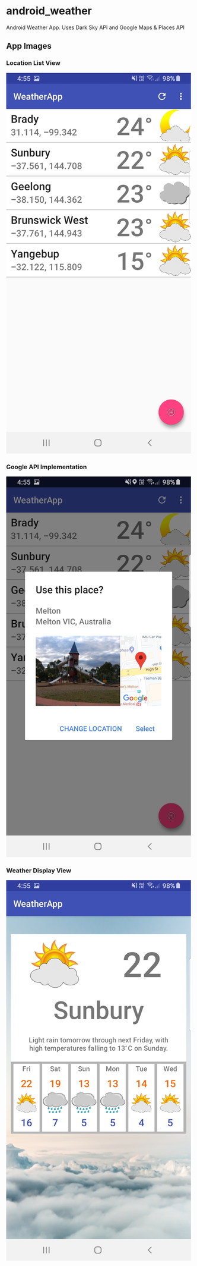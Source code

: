# android_weather
Android Weather App. Uses Dark Sky API and Google Maps & Places API

## App Images
### Location List View
![Location List](https://github.com/Calaxar/android_weather/blob/master/AppImages/location_list.jpg) 

### Google API Implementation
![Google API Implementation](https://github.com/Calaxar/android_weather/blob/master/AppImages/google_API.jpg) 

### Weather Display View
![Weather Display View](https://github.com/Calaxar/android_weather/blob/master/AppImages/weather_data_display.jpg) 
